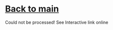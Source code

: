 # [Back to main](https://github.com/glaghari/database-assignement-2019)
Could not be processed! See Interactive link online
